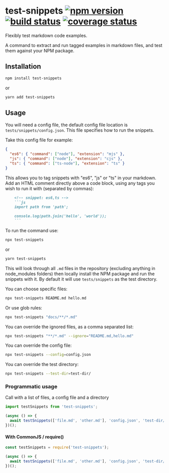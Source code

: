 # test-snippets [![npm version][npm-badge]][npm-url] [![build status][circle-badge]][circle-url] [![coverage status][coverage-badge]][coverage-url]

Flexibly test markdown code examples.

A command to extract and run tagged examples in markdown files, and test them against your NPM package.

## Installation

```bash
npm install test-snippets
```
or
```bash
yarn add test-snippets
```

## Usage

You will need a config file, the default config file location is `tests/snippets/config.json`. This file specifies how to run the snippets.

Take this config file for example:

<!-- snippet: json -->
```json
{
  "es6": { "command": ["node"], "extension": "mjs" },
  "js": { "command": ["node"], "extension": "cjs" },
  "ts": { "command": ["ts-node"], "extension": "ts" }
}
```

This allows you to tag snippets with "es6", "js" or "ts" in your markdown. Add an HTML comment directly above a code block, using any tags you wish to run it with (separated by commas):

```md
    <!-- snippet: es6,ts -->
    ```js
    import path from 'path';

    console.log(path.join('hello', 'world'));
    ```
```

To run the command use:

```bash
npx test-snippets
```
or
```bash
yarn test-snippets
```

This will look through all `.md` files in the repository (excluding anything in node_modules folders) then locally install the NPM package and run the snippets with it. By default it will use `tests/snippets` as the test directory.

You can choose specific files:

```bash
npx test-snippets README.md hello.md
```

Or use glob rules:

```bash
npx test-snippets "docs/**/*.md"
```

You can override the ignored files, as a comma separated list:

```bash
npx test-snippets "**/*.md" --ignore="README.md,hello.md"
```

You can override the config file:

```bash
npx test-snippets --config=config.json
```

You can override the test directory:

```bash
npx test-snippets --test-dir=test-dir/
```

### Programmatic usage

Call with a list of files, a config file and a directory

```js
import testSnippets from 'test-snippets';

(async () => {
  await testSnippets(['file.md', 'other.md'], 'config.json', 'test-dir/');
})();
```

#### With CommonJS / require()

```js
const testSnippets = require('test-snippets');

(async () => {
  await testSnippets(['file.md', 'other.md'], 'config.json', 'test-dir/');
})();
```

[npm-badge]: https://badge.fury.io/js/test-snippets.svg
[npm-url]: https://www.npmjs.com/package/test-snippets

[circle-badge]: https://circleci.com/gh/peterjwest/test-snippets.svg?style=shield
[circle-url]: https://circleci.com/gh/peterjwest/test-snippets

[coverage-badge]: https://coveralls.io/repos/peterjwest/test-snippets/badge.svg?branch=main&service=github
[coverage-url]: https://coveralls.io/github/peterjwest/test-snippets?branch=main
